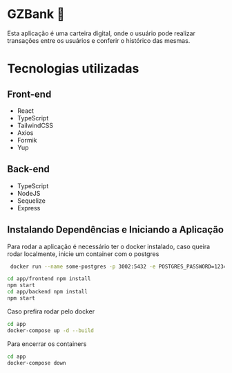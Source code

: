 # GZBank :iphone:

Esta aplicação é uma carteira digital, onde o usuário pode realizar transações entre os usuários e conferir o 
histórico das mesmas.

# Tecnologias utilizadas

## Front-end

- React
- TypeScript
- TailwindCSS
- Axios
- Formik
- Yup

## Back-end

- TypeScript
- NodeJS
- Sequelize
- Express


## Instalando Dependências e Iniciando a Aplicação
Para rodar a aplicação é necessário ter o docker instalado, caso queira
rodar localmente, inicie um container com o postgres
```bash
 docker run --name some-postgres -p 3002:5432 -e POSTGRES_PASSWORD=123456 -d postgres
```
```bash
cd app/frontend npm install
npm start
cd app/backend npm install
npm start
```

Caso prefira rodar pelo docker
```bash
cd app
docker-compose up -d --build
```
Para encerrar os containers
```bash
cd app
docker-compose down
```
